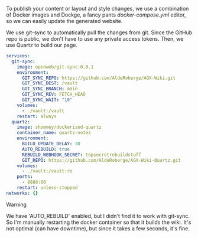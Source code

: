 To publish your content or layout and style changes, we use a combination of Docker images and Dockge, a fancy pants *docker-compose.yml* editor, so we can easily update the generated website.


We use git-sync to automatically pull the changes from git. Since the GitHub repo is public, we don't have to use any private access tokens. Then, we use Quartz to build our page.


```yml
services:
  git-sync:
    image: openweb/git-sync:0.0.1
    environment:
      GIT_SYNC_REPO: https://github.com/AldeRoberge/AGX-Wiki.git
      GIT_SYNC_DEST: /vault
      GIT_SYNC_BRANCH: main
      GIT_SYNC_REV: FETCH_HEAD
      GIT_SYNC_WAIT: "10"
    volumes:
      - ./vault:/vault
    restart: always
  quartz:
    image: shommey/dockerized-quartz
    container_name: quartz-notes
    environment:
      BUILD_UPDATE_DELAY: 30
      AUTO_REBUILD: true
      REBUILD_WEBHOOK_SECRET: topsecretrebuildstuff
      GIT_REPO: https://github.com/AldeRoberge/AGX-Wiki-Quartz.git
    volumes:
      - ./vault:/vault:ro
    ports:
      - 8888:80
    restart: unless-stopped
networks: {}
```



> [!warning]
> We have 'AUTO_REBUILD' enabled, but I didn't find it to work with git-sync. So I'm manually restarting the docker container so that it builds the wiki. It's not optimal (can have downtime), but since it takes a few seconds, it's fine.
